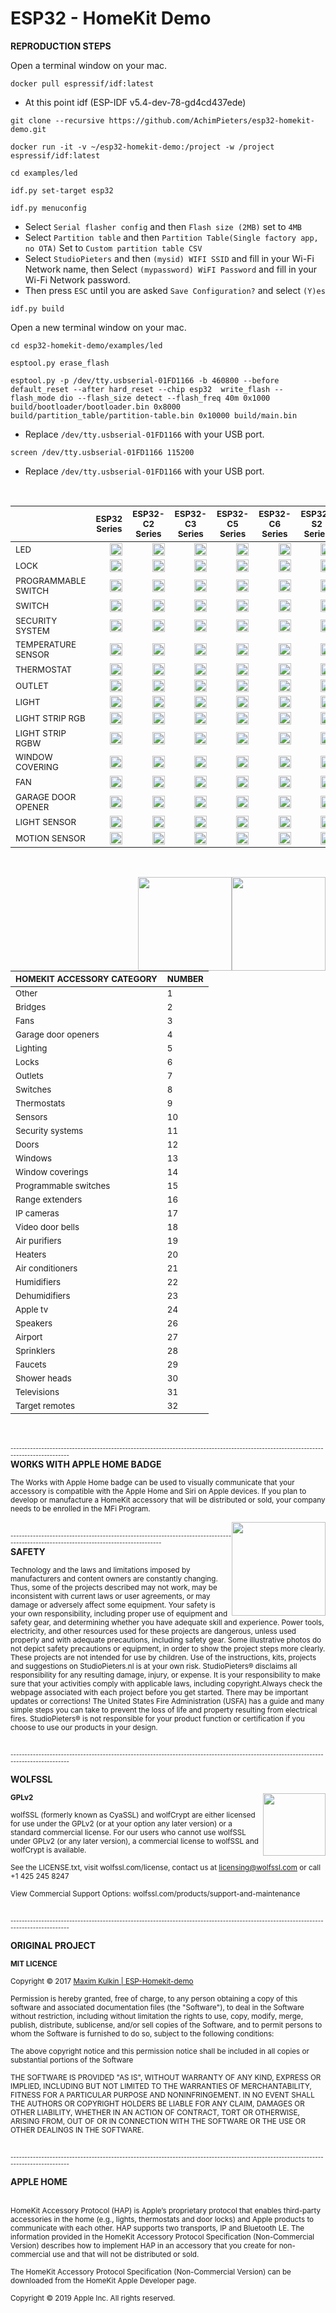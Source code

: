 # ESP32 - HomeKit Demo

<b>REPRODUCTION STEPS</b>

Open a terminal window on your mac.

```
docker pull espressif/idf:latest
```
- At this point idf (ESP-IDF v5.4-dev-78-gd4cd437ede)
```
git clone --recursive https://github.com/AchimPieters/esp32-homekit-demo.git
```
```
docker run -it -v ~/esp32-homekit-demo:/project -w /project espressif/idf:latest
```
```
cd examples/led
```
```
idf.py set-target esp32
```
```
idf.py menuconfig
```
- Select `Serial flasher config` and then `Flash size (2MB)` set to `4MB`
- Select `Partition table` and then `Partition Table(Single factory app, no OTA)` Set to `Custom partition table CSV`
- Select `StudioPieters` and then `(mysid) WIFI SSID` and fill in your Wi-Fi Network name, then Select `(mypassword) WiFI Password` and fill in your Wi-Fi Network password.
- Then press `ESC` until you are asked `Save Configuration?` and select `(Y)es`
```
idf.py build
```
Open a new terminal window on your mac.
```
cd esp32-homekit-demo/examples/led
```
```
esptool.py erase_flash
```
```
esptool.py -p /dev/tty.usbserial-01FD1166 -b 460800 --before default_reset --after hard_reset --chip esp32  write_flash --flash_mode dio --flash_size detect --flash_freq 40m 0x1000 build/bootloader/bootloader.bin 0x8000 build/partition_table/partition-table.bin 0x10000 build/main.bin
```
- Replace `/dev/tty.usbserial-01FD1166` with your USB port.
```
screen /dev/tty.usbserial-01FD1166 115200
```
- Replace `/dev/tty.usbserial-01FD1166` with your USB port.

<br>


|                  | <sub>ESP32 Series</sub> | <sub>ESP32-C2 Series</sub> | <sub>ESP32-C3 Series</sub> | <sub>ESP32-C5 Series</sub>| <sub>ESP32-C6 Series</sub> | <sub>ESP32-S2 Series</sub> | <sub>ESP32-S3 Series</sub> | <sub>ESP32-H2 Series</sub>| <sub>ESP32-P2 Series</sub> |
|------------------|--------------|-----------------|-----------------|----------------|-----------------|-----------------|-----------------|-----------------|-----------------|
| <sub>LED</sub>              |<img  style="float: right;" src="https://github.com/AchimPieters/esp32-homekit-demo/blob/main/images/YES.svg" width="20">|<img  style="float: right;" src="https://github.com/AchimPieters/esp32-homekit-demo/blob/main/images/YES.svg" width="20">|<img  style="float: right;" src="https://github.com/AchimPieters/esp32-homekit-demo/blob/main/images/YES.svg" width="20">|<img  style="float: right;" src="https://github.com/AchimPieters/esp32-homekit-demo/blob/main/images/YES.svg" width="20">|<img  style="float: right;" src="https://github.com/AchimPieters/esp32-homekit-demo/blob/main/images/YES.svg" width="20">|<img  style="float: right;" src="https://github.com/AchimPieters/esp32-homekit-demo/blob/main/images/YES.svg" width="20">|<img  style="float: right;" src="https://github.com/AchimPieters/esp32-homekit-demo/blob/main/images/YES.svg" width="20">|<img  style="float: right;" src="https://github.com/AchimPieters/esp32-homekit-demo/blob/main/images/NO.svg" width="20">|<img  style="float: right;" src="https://github.com/AchimPieters/esp32-homekit-demo/blob/main/images/NO.svg" width="20">|
| <sub>LOCK</sub>           |<img  style="float: right;" src="https://github.com/AchimPieters/esp32-homekit-demo/blob/main/images/YES.svg" width="20">|<img  style="float: right;" src="https://github.com/AchimPieters/esp32-homekit-demo/blob/main/images/YES.svg" width="20">|<img  style="float: right;" src="https://github.com/AchimPieters/esp32-homekit-demo/blob/main/images/YES.svg" width="20">|<img  style="float: right;" src="https://github.com/AchimPieters/esp32-homekit-demo/blob/main/images/YES.svg" width="20">|<img  style="float: right;" src="https://github.com/AchimPieters/esp32-homekit-demo/blob/main/images/YES.svg" width="20">|<img  style="float: right;" src="https://github.com/AchimPieters/esp32-homekit-demo/blob/main/images/YES.svg" width="20">|<img  style="float: right;" src="https://github.com/AchimPieters/esp32-homekit-demo/blob/main/images/YES.svg" width="20">|<img  style="float: right;" src="https://github.com/AchimPieters/esp32-homekit-demo/blob/main/images/NO.svg" width="20">|<img  style="float: right;" src="https://github.com/AchimPieters/esp32-homekit-demo/blob/main/images/NO.svg" width="20">|
| <sub>PROGRAMMABLE SWITCH</sub> |<img  style="float: right;" src="https://github.com/AchimPieters/esp32-homekit-demo/blob/main/images/YES.svg" width="20">|<img  style="float: right;" src="https://github.com/AchimPieters/esp32-homekit-demo/blob/main/images/YES.svg" width="20">|<img  style="float: right;" src="https://github.com/AchimPieters/esp32-homekit-demo/blob/main/images/YES.svg" width="20">|<img  style="float: right;" src="https://github.com/AchimPieters/esp32-homekit-demo/blob/main/images/YES.svg" width="20">|<img  style="float: right;" src="https://github.com/AchimPieters/esp32-homekit-demo/blob/main/images/YES.svg" width="20">|<img  style="float: right;" src="https://github.com/AchimPieters/esp32-homekit-demo/blob/main/images/YES.svg" width="20">|<img  style="float: right;" src="https://github.com/AchimPieters/esp32-homekit-demo/blob/main/images/YES.svg" width="20">|<img  style="float: right;" src="https://github.com/AchimPieters/esp32-homekit-demo/blob/main/images/NO.svg" width="20">|<img  style="float: right;" src="https://github.com/AchimPieters/esp32-homekit-demo/blob/main/images/NO.svg" width="20">|
| <sub>SWITCH</sub> |<img  style="float: right;" src="https://github.com/AchimPieters/esp32-homekit-demo/blob/main/images/YES.svg" width="20">|<img  style="float: right;" src="https://github.com/AchimPieters/esp32-homekit-demo/blob/main/images/YES.svg" width="20">|<img  style="float: right;" src="https://github.com/AchimPieters/esp32-homekit-demo/blob/main/images/YES.svg" width="20">|<img  style="float: right;" src="https://github.com/AchimPieters/esp32-homekit-demo/blob/main/images/YES.svg" width="20">|<img  style="float: right;" src="https://github.com/AchimPieters/esp32-homekit-demo/blob/main/images/YES.svg" width="20">|<img  style="float: right;" src="https://github.com/AchimPieters/esp32-homekit-demo/blob/main/images/YES.svg" width="20">|<img  style="float: right;" src="https://github.com/AchimPieters/esp32-homekit-demo/blob/main/images/YES.svg" width="20">|<img  style="float: right;" src="https://github.com/AchimPieters/esp32-homekit-demo/blob/main/images/NO.svg" width="20">|<img  style="float: right;" src="https://github.com/AchimPieters/esp32-homekit-demo/blob/main/images/NO.svg" width="20">|
| <sub>SECURITY SYSTEM</sub> |<img  style="float: right;" src="https://github.com/AchimPieters/esp32-homekit-demo/blob/main/images/YES.svg" width="20">|<img  style="float: right;" src="https://github.com/AchimPieters/esp32-homekit-demo/blob/main/images/YES.svg" width="20">|<img  style="float: right;" src="https://github.com/AchimPieters/esp32-homekit-demo/blob/main/images/YES.svg" width="20">|<img  style="float: right;" src="https://github.com/AchimPieters/esp32-homekit-demo/blob/main/images/YES.svg" width="20">|<img  style="float: right;" src="https://github.com/AchimPieters/esp32-homekit-demo/blob/main/images/YES.svg" width="20">|<img  style="float: right;" src="https://github.com/AchimPieters/esp32-homekit-demo/blob/main/images/YES.svg" width="20">|<img  style="float: right;" src="https://github.com/AchimPieters/esp32-homekit-demo/blob/main/images/YES.svg" width="20">|<img  style="float: right;" src="https://github.com/AchimPieters/esp32-homekit-demo/blob/main/images/NO.svg" width="20">|<img  style="float: right;" src="https://github.com/AchimPieters/esp32-homekit-demo/blob/main/images/NO.svg" width="20">|
| <sub>TEMPERATURE SENSOR</sub> |<img  style="float: right;" src="https://github.com/AchimPieters/esp32-homekit-demo/blob/main/images/YES.svg" width="20">|<img  style="float: right;" src="https://github.com/AchimPieters/esp32-homekit-demo/blob/main/images/YES.svg" width="20">|<img  style="float: right;" src="https://github.com/AchimPieters/esp32-homekit-demo/blob/main/images/YES.svg" width="20">|<img  style="float: right;" src="https://github.com/AchimPieters/esp32-homekit-demo/blob/main/images/YES.svg" width="20">|<img  style="float: right;" src="https://github.com/AchimPieters/esp32-homekit-demo/blob/main/images/YES.svg" width="20">|<img  style="float: right;" src="https://github.com/AchimPieters/esp32-homekit-demo/blob/main/images/YES.svg" width="20">|<img  style="float: right;" src="https://github.com/AchimPieters/esp32-homekit-demo/blob/main/images/YES.svg" width="20">|<img  style="float: right;" src="https://github.com/AchimPieters/esp32-homekit-demo/blob/main/images/NO.svg" width="20">|<img  style="float: right;" src="https://github.com/AchimPieters/esp32-homekit-demo/blob/main/images/NO.svg" width="20">|
| <sub>THERMOSTAT</sub> |<img  style="float: right;" src="https://github.com/AchimPieters/esp32-homekit-demo/blob/main/images/YES.svg" width="20">|<img  style="float: right;" src="https://github.com/AchimPieters/esp32-homekit-demo/blob/main/images/YES.svg" width="20">|<img  style="float: right;" src="https://github.com/AchimPieters/esp32-homekit-demo/blob/main/images/YES.svg" width="20">|<img  style="float: right;" src="https://github.com/AchimPieters/esp32-homekit-demo/blob/main/images/YES.svg" width="20">|<img  style="float: right;" src="https://github.com/AchimPieters/esp32-homekit-demo/blob/main/images/YES.svg" width="20">|<img  style="float: right;" src="https://github.com/AchimPieters/esp32-homekit-demo/blob/main/images/YES.svg" width="20">|<img  style="float: right;" src="https://github.com/AchimPieters/esp32-homekit-demo/blob/main/images/YES.svg" width="20">|<img  style="float: right;" src="https://github.com/AchimPieters/esp32-homekit-demo/blob/main/images/NO.svg" width="20">|<img  style="float: right;" src="https://github.com/AchimPieters/esp32-homekit-demo/blob/main/images/NO.svg" width="20">|
| <sub>OUTLET</sub> |<img  style="float: right;" src="https://github.com/AchimPieters/esp32-homekit-demo/blob/main/images/YES.svg" width="20">|<img  style="float: right;" src="https://github.com/AchimPieters/esp32-homekit-demo/blob/main/images/YES.svg" width="20">|<img  style="float: right;" src="https://github.com/AchimPieters/esp32-homekit-demo/blob/main/images/YES.svg" width="20">|<img  style="float: right;" src="https://github.com/AchimPieters/esp32-homekit-demo/blob/main/images/YES.svg" width="20">|<img  style="float: right;" src="https://github.com/AchimPieters/esp32-homekit-demo/blob/main/images/YES.svg" width="20">|<img  style="float: right;" src="https://github.com/AchimPieters/esp32-homekit-demo/blob/main/images/YES.svg" width="20">|<img  style="float: right;" src="https://github.com/AchimPieters/esp32-homekit-demo/blob/main/images/YES.svg" width="20">|<img  style="float: right;" src="https://github.com/AchimPieters/esp32-homekit-demo/blob/main/images/NO.svg" width="20">|<img  style="float: right;" src="https://github.com/AchimPieters/esp32-homekit-demo/blob/main/images/NO.svg" width="20">|
| <sub>LIGHT</sub> |<img  style="float: right;" src="https://github.com/AchimPieters/esp32-homekit-demo/blob/main/images/YES.svg" width="20">|<img  style="float: right;" src="https://github.com/AchimPieters/esp32-homekit-demo/blob/main/images/YES.svg" width="20">|<img  style="float: right;" src="https://github.com/AchimPieters/esp32-homekit-demo/blob/main/images/YES.svg" width="20">|<img  style="float: right;" src="https://github.com/AchimPieters/esp32-homekit-demo/blob/main/images/YES.svg" width="20">|<img  style="float: right;" src="https://github.com/AchimPieters/esp32-homekit-demo/blob/main/images/YES.svg" width="20">|<img  style="float: right;" src="https://github.com/AchimPieters/esp32-homekit-demo/blob/main/images/YES.svg" width="20">|<img  style="float: right;" src="https://github.com/AchimPieters/esp32-homekit-demo/blob/main/images/YES.svg" width="20">|<img  style="float: right;" src="https://github.com/AchimPieters/esp32-homekit-demo/blob/main/images/NO.svg" width="20">|<img  style="float: right;" src="https://github.com/AchimPieters/esp32-homekit-demo/blob/main/images/NO.svg" width="20">|
| <sub>LIGHT STRIP RGB</sub> |<img  style="float: right;" src="https://github.com/AchimPieters/esp32-homekit-demo/blob/main/images/YES.svg" width="20">|<img  style="float: right;" src="https://github.com/AchimPieters/esp32-homekit-demo/blob/main/images/YES.svg" width="20">|<img  style="float: right;" src="https://github.com/AchimPieters/esp32-homekit-demo/blob/main/images/YES.svg" width="20">|<img  style="float: right;" src="https://github.com/AchimPieters/esp32-homekit-demo/blob/main/images/YES.svg" width="20">|<img  style="float: right;" src="https://github.com/AchimPieters/esp32-homekit-demo/blob/main/images/YES.svg" width="20">|<img  style="float: right;" src="https://github.com/AchimPieters/esp32-homekit-demo/blob/main/images/YES.svg" width="20">|<img  style="float: right;" src="https://github.com/AchimPieters/esp32-homekit-demo/blob/main/images/YES.svg" width="20">|<img  style="float: right;" src="https://github.com/AchimPieters/esp32-homekit-demo/blob/main/images/NO.svg" width="20">|<img  style="float: right;" src="https://github.com/AchimPieters/esp32-homekit-demo/blob/main/images/NO.svg" width="20">|
| <sub>LIGHT STRIP RGBW</sub> |<img  style="float: right;" src="https://github.com/AchimPieters/esp32-homekit-demo/blob/main/images/YES.svg" width="20">|<img  style="float: right;" src="https://github.com/AchimPieters/esp32-homekit-demo/blob/main/images/YES.svg" width="20">|<img  style="float: right;" src="https://github.com/AchimPieters/esp32-homekit-demo/blob/main/images/YES.svg" width="20">|<img  style="float: right;" src="https://github.com/AchimPieters/esp32-homekit-demo/blob/main/images/YES.svg" width="20">|<img  style="float: right;" src="https://github.com/AchimPieters/esp32-homekit-demo/blob/main/images/YES.svg" width="20">|<img  style="float: right;" src="https://github.com/AchimPieters/esp32-homekit-demo/blob/main/images/YES.svg" width="20">|<img  style="float: right;" src="https://github.com/AchimPieters/esp32-homekit-demo/blob/main/images/YES.svg" width="20">|<img  style="float: right;" src="https://github.com/AchimPieters/esp32-homekit-demo/blob/main/images/NO.svg" width="20">|<img  style="float: right;" src="https://github.com/AchimPieters/esp32-homekit-demo/blob/main/images/NO.svg" width="20">|
| <sub>WINDOW COVERING</sub> |<img  style="float: right;" src="https://github.com/AchimPieters/esp32-homekit-demo/blob/main/images/YES.svg" width="20">|<img  style="float: right;" src="https://github.com/AchimPieters/esp32-homekit-demo/blob/main/images/YES.svg" width="20">|<img  style="float: right;" src="https://github.com/AchimPieters/esp32-homekit-demo/blob/main/images/YES.svg" width="20">|<img  style="float: right;" src="https://github.com/AchimPieters/esp32-homekit-demo/blob/main/images/YES.svg" width="20">|<img  style="float: right;" src="https://github.com/AchimPieters/esp32-homekit-demo/blob/main/images/YES.svg" width="20">|<img  style="float: right;" src="https://github.com/AchimPieters/esp32-homekit-demo/blob/main/images/YES.svg" width="20">|<img  style="float: right;" src="https://github.com/AchimPieters/esp32-homekit-demo/blob/main/images/YES.svg" width="20">|<img  style="float: right;" src="https://github.com/AchimPieters/esp32-homekit-demo/blob/main/images/NO.svg" width="20">|<img  style="float: right;" src="https://github.com/AchimPieters/esp32-homekit-demo/blob/main/images/NO.svg" width="20">|
| <sub>FAN</sub> |<img  style="float: right;" src="https://github.com/AchimPieters/esp32-homekit-demo/blob/main/images/YES.svg" width="20">|<img  style="float: right;" src="https://github.com/AchimPieters/esp32-homekit-demo/blob/main/images/YES.svg" width="20">|<img  style="float: right;" src="https://github.com/AchimPieters/esp32-homekit-demo/blob/main/images/YES.svg" width="20">|<img  style="float: right;" src="https://github.com/AchimPieters/esp32-homekit-demo/blob/main/images/YES.svg" width="20">|<img  style="float: right;" src="https://github.com/AchimPieters/esp32-homekit-demo/blob/main/images/YES.svg" width="20">|<img  style="float: right;" src="https://github.com/AchimPieters/esp32-homekit-demo/blob/main/images/YES.svg" width="20">|<img  style="float: right;" src="https://github.com/AchimPieters/esp32-homekit-demo/blob/main/images/YES.svg" width="20">|<img  style="float: right;" src="https://github.com/AchimPieters/esp32-homekit-demo/blob/main/images/NO.svg" width="20">|<img  style="float: right;" src="https://github.com/AchimPieters/esp32-homekit-demo/blob/main/images/NO.svg" width="20">|
<sub>GARAGE DOOR OPENER</sub> |<img  style="float: right;" src="https://github.com/AchimPieters/esp32-homekit-demo/blob/main/images/YES.svg" width="20">|<img  style="float: right;" src="https://github.com/AchimPieters/esp32-homekit-demo/blob/main/images/YES.svg" width="20">|<img  style="float: right;" src="https://github.com/AchimPieters/esp32-homekit-demo/blob/main/images/YES.svg" width="20">|<img  style="float: right;" src="https://github.com/AchimPieters/esp32-homekit-demo/blob/main/images/YES.svg" width="20">|<img  style="float: right;" src="https://github.com/AchimPieters/esp32-homekit-demo/blob/main/images/YES.svg" width="20">|<img  style="float: right;" src="https://github.com/AchimPieters/esp32-homekit-demo/blob/main/images/YES.svg" width="20">|<img  style="float: right;" src="https://github.com/AchimPieters/esp32-homekit-demo/blob/main/images/YES.svg" width="20">|<img  style="float: right;" src="https://github.com/AchimPieters/esp32-homekit-demo/blob/main/images/NO.svg" width="20">|<img  style="float: right;" src="https://github.com/AchimPieters/esp32-homekit-demo/blob/main/images/NO.svg" width="20">|
| <sub>LIGHT SENSOR</sub> |<img  style="float: right;" src="https://github.com/AchimPieters/esp32-homekit-demo/blob/main/images/YES.svg" width="20">|<img  style="float: right;" src="https://github.com/AchimPieters/esp32-homekit-demo/blob/main/images/YES.svg" width="20">|<img  style="float: right;" src="https://github.com/AchimPieters/esp32-homekit-demo/blob/main/images/YES.svg" width="20">|<img  style="float: right;" src="https://github.com/AchimPieters/esp32-homekit-demo/blob/main/images/YES.svg" width="20">|<img  style="float: right;" src="https://github.com/AchimPieters/esp32-homekit-demo/blob/main/images/YES.svg" width="20">|<img  style="float: right;" src="https://github.com/AchimPieters/esp32-homekit-demo/blob/main/images/YES.svg" width="20">|<img  style="float: right;" src="https://github.com/AchimPieters/esp32-homekit-demo/blob/main/images/YES.svg" width="20">|<img  style="float: right;" src="https://github.com/AchimPieters/esp32-homekit-demo/blob/main/images/NO.svg" width="20">|<img  style="float: right;" src="https://github.com/AchimPieters/esp32-homekit-demo/blob/main/images/NO.svg" width="20">|
<sub>MOTION SENSOR</sub> |<img  style="float: right;" src="https://github.com/AchimPieters/esp32-homekit-demo/blob/main/images/YES.svg" width="20">|<img  style="float: right;" src="https://github.com/AchimPieters/esp32-homekit-demo/blob/main/images/YES.svg" width="20">|<img  style="float: right;" src="https://github.com/AchimPieters/esp32-homekit-demo/blob/main/images/YES.svg" width="20">|<img  style="float: right;" src="https://github.com/AchimPieters/esp32-homekit-demo/blob/main/images/YES.svg" width="20">|<img  style="float: right;" src="https://github.com/AchimPieters/esp32-homekit-demo/blob/main/images/YES.svg" width="20">|<img  style="float: right;" src="https://github.com/AchimPieters/esp32-homekit-demo/blob/main/images/YES.svg" width="20">|<img  style="float: right;" src="https://github.com/AchimPieters/esp32-homekit-demo/blob/main/images/YES.svg" width="20">|<img  style="float: right;" src="https://github.com/AchimPieters/esp32-homekit-demo/blob/main/images/NO.svg" width="20">|<img  style="float: right;" src="https://github.com/AchimPieters/esp32-homekit-demo/blob/main/images/NO.svg" width="20">|
<br>

<img  style="float: right;" src="https://github.com/AchimPieters/ESP32-SmartPlug/blob/main/images/works-with-apple-home.svg" width="150"> <img  style="float: right;" src="https://github.com/AchimPieters/ESP32-SmartPlug/blob/main/images/MIT%7C%20SOFTWARE%20WHITE.svg" width="150">

| <sup><b>HOMEKIT ACCESSORY CATEGORY</b></sup> | <sup><b>NUMBER</b></sup> |
|----------------------------|--------|
| <sup>Other</sup>                      | <sup>1</sup>      |
| <sup>Bridges</sup>                    | <sup>2</sup>      |
| <sup>Fans</sup>                       | <sup>3</sup>      |
| <sup>Garage door openers</sup>        | <sup>4</sup>      |
| <sup>Lighting</sup>                   | <sup>5</sup>      |
| <sup>Locks</sup>                      | <sup>6</sup>      |
| <sup>Outlets</sup>                    | <sup>7</sup>      |
| <sup>Switches</sup>                   | <sup>8</sup>      |
| <sup>Thermostats</sup>                | <sup>9</sup>      |
| <sup>Sensors</sup>                    | <sup>10</sup>     |
| <sup>Security systems</sup>           | <sup>11</sup>     |
| <sup>Doors</sup>                      | <sup>12</sup>     |
| <sup>Windows</sup>                    | <sup>13</sup>     |
| <sup>Window coverings</sup>           | <sup>14</sup>     |
| <sup>Programmable switches</sup>      | <sup>15</sup>     |
| <sup>Range extenders</sup>            | <sup>16</sup>     |
| <sup>IP cameras</sup>                 | <sup>17</sup>     |
| <sup>Video door bells</sup>           | <sup>18</sup>     |
| <sup>Air purifiers</sup>              | <sup>19</sup>     |
| <sup>Heaters</sup>                    | <sup>20</sup>     |
| <sup>Air conditioners</sup>           | <sup>21</sup>     |
| <sup>Humidifiers</sup>                | <sup>22</sup>     |
| <sup>Dehumidifiers</sup>              | <sup>23</sup>     |
| <sup>Apple tv</sup>                   | <sup>24</sup>     |
| <sup>Speakers</sup>                   | <sup>26</sup>     |
| <sup>Airport</sup>                    | <sup>27</sup>     |
| <sup>Sprinklers</sup>                 | <sup>28</sup>     |
| <sup>Faucets</sup>                    | <sup>29</sup>     |
| <sup>Shower heads</sup>               | <sup>30</sup>     |
| <sup>Televisions</sup>                | <sup>31</sup>     |
| <sup>Target remotes</sup>             | <sup>32</sup>     |
<br>
<br>
<sub><sup>-------------------------------------------------------------------------------------------------------------------------------------</sup></sub>
<br>
<b>WORKS WITH APPLE HOME BADGE</b>

<sup>The Works with Apple Home badge can be used to visually communicate that your accessory is compatible with the Apple Home and Siri on Apple devices. If you plan to develop or manufacture a HomeKit accessory that will be distributed or sold, your company needs to be enrolled in the MFi Program.</sup>

<img  style="float: right;" src="https://github.com/AchimPieters/ESP32-SmartPlug/blob/main/images/works-with-apple-home.svg" width="150">

<br>
<sub><sup>-------------------------------------------------------------------------------------------------------------------------------------</sup></sub>
<br>
<b>SAFETY</b>

<sub>Technology and the laws and limitations imposed by manufacturers and content owners are constantly changing. Thus, some of the projects described may not work, may be inconsistent with current laws or user agreements, or may damage or adversely affect some equipment.
Your safety is your own responsibility, including proper use of equipment and safety gear, and determining whether you have adequate skill and experience. Power tools, electricity, and other resources used for these projects are dangerous, unless used properly and with adequate precautions, including safety gear. Some illustrative photos do not depict safety precautions or equipment, in order to show the project steps more clearly. These projects are not intended for use by children. Use of the instructions, kits, projects and suggestions on StudioPieters.nl is at your own risk. StudioPieters® disclaims all responsibility for any resulting damage, injury, or expense. It is your responsibility to make sure that your activities comply with applicable laws, including copyright.Always check the webpage associated with each project before you get started. There may be important updates or corrections! The United States Fire Administration (USFA) has a guide and many simple steps you can take to prevent the loss of life and property resulting from electrical fires. StudioPieters® is not responsible for your product function or certification if you choose to use our products in your design.</sub>

<br>
<sub><sup>-------------------------------------------------------------------------------------------------------------------------------------</sup></sub>
<br>

<b>WOLFSSL</b>

<img  style="float: right;" src="https://github.com/AchimPieters/esp32-homekit-demo/blob/main/images/wolfssl_logo.svg" width="100">

<b><sup>GPLv2</sup></b>

<sub>wolfSSL (formerly known as CyaSSL) and wolfCrypt are either licensed for use under the GPLv2 (or at your option any later version) or a standard commercial license. For our users who cannot use wolfSSL under GPLv2 (or any later version), a commercial license to wolfSSL and wolfCrypt is available.</sub>

<sub>See the LICENSE.txt, visit wolfssl.com/license, contact us at licensing@wolfssl.com or call +1 425 245 8247</sub>

<sub>View Commercial Support Options: wolfssl.com/products/support-and-maintenance</sub>

<br>
<sub><sup>-------------------------------------------------------------------------------------------------------------------------------------</sup></sub>
<br>

<b>ORIGINAL PROJECT</b>

<b><sup>MIT LICENCE</sup></b>

<sub>Copyright © 2017 [Maxim Kulkin | ESP-Homekit-demo](https://github.com/maximkulkin/esp-homekit-demo)</sub>

<sub>Permission is hereby granted, free of charge, to any person obtaining a copy of this software and associated documentation files (the "Software"), to deal in the Software without restriction, including without limitation the rights to use, copy, modify, merge, publish, distribute, sublicense, and/or sell copies of the Software, and to permit persons to whom the Software is furnished to do so, subject to the following conditions:</sub>

<sub>The above copyright notice and this permission notice shall be included in all copies or substantial portions of the Software</sub>

<sub>THE SOFTWARE IS PROVIDED "AS IS", WITHOUT WARRANTY OF ANY KIND, EXPRESS OR IMPLIED, INCLUDING BUT NOT LIMITED TO THE WARRANTIES OF MERCHANTABILITY, FITNESS FOR A PARTICULAR PURPOSE AND NONINFRINGEMENT. IN NO EVENT SHALL THE AUTHORS OR COPYRIGHT HOLDERS BE LIABLE FOR ANY CLAIM, DAMAGES OR OTHER LIABILITY, WHETHER IN AN ACTION OF CONTRACT, TORT OR OTHERWISE, ARISING FROM, OUT OF OR IN CONNECTION WITH THE SOFTWARE OR THE USE OR OTHER DEALINGS IN THE SOFTWARE.</sub>

<br>
<sub><sup>-------------------------------------------------------------------------------------------------------------------------------------</sup></sub>
<br>

<b>APPLE HOME</b>

<img  style="float: right;" src="https://github.com/AchimPieters/ESP32-SmartPlug/blob/main/images/apple_logo.png" width="10"><br><sub>HomeKit Accessory Protocol (HAP) is Apple’s proprietary protocol that enables third-party accessories in the home (e.g., lights, thermostats and door locks) and Apple products to communicate with each other. HAP supports two transports, IP and Bluetooth LE. The information provided in the HomeKit Accessory Protocol Specification (Non-Commercial Version) describes how to implement HAP in an accessory that you create for non-commercial use and that will not be distributed or sold.</sub>

<sub>The HomeKit Accessory Protocol Specification (Non-Commercial Version) can be downloaded from the HomeKit Apple Developer page.</sub>

<sub>Copyright © 2019 Apple Inc. All rights reserved.</sub>
